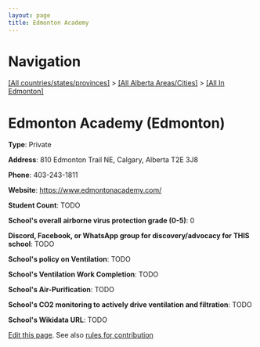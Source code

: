 ```yaml
---
layout: page
title: Edmonton Academy
---
```

# Navigation

[[All countries/states/provinces]](../../..) > [[All Alberta Areas/Cities]](../..) > [[All In Edmonton]](..)

# Edmonton Academy (Edmonton)

**Type**: Private

**Address**: 810 Edmonton Trail NE, Calgary, Alberta T2E 3J8

**Phone**: 403-243-1811

**Website**: <https://www.edmontonacademy.com/>

**Student Count**: TODO

**School's overall airborne virus protection grade (0-5)**: 0

**Discord, Facebook, or WhatsApp group for discovery/advocacy for THIS school**: TODO

**School's policy on Ventilation**: TODO

**School's Ventilation Work Completion**: TODO

**School's Air-Purification**: TODO

**School's CO2 monitoring to actively drive ventilation and filtration**: TODO

**School's Wikidata URL**: TODO


[Edit this page](https://github.com/ventilate-schools/AB/edit/main/./Edmonton/Edmonton_Academy.md). See also [rules for contribution](../../../contribution-rules/)